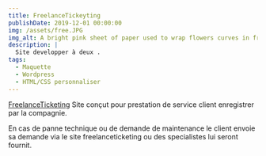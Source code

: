```yaml
---
title: FreelanceTickeyting
publishDate: 2019-12-01 00:00:00
img: /assets/free.JPG
img_alt: A bright pink sheet of paper used to wrap flowers curves in front of rich blue background
description: |
  Site developper à deux .
tags:
  - Maquette
  - Wordpress
  - HTML/CSS personnaliser
---
```


<a href="https://freelanceticketing.com/" target='blank'>FreelanceTicketing</a> Site conçut pour prestation de service client enregistrer par la compagnie. 

En cas de panne technique ou de demande de maintenance le client envoie  sa demande via le site freelanceticketing ou des specialistes lui seront fournit.
